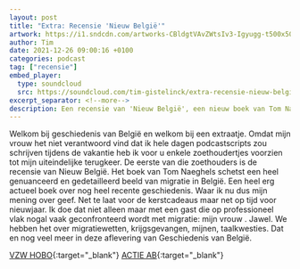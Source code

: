 ```yaml
---
layout: post
title: "Extra: Recensie 'Nieuw België'"
artwork: https://i1.sndcdn.com/artworks-CBldgtVAvZWtsIv3-Igyugg-t500x500.jpg
author: Tim
date: 2021-12-26 09:00:16 +0100
categories: podcast
tag: ["recensie"]
embed_player:
  type: soundcloud
  src: https://soundcloud.com/tim-gistelinck/extra-recensie-nieuw-belgie
excerpt_separator: <!--more-->
description: Een recensie van 'Nieuw België', een nieuw boek van Tom Naeghels.
---
```

Welkom bij geschiedenis van België en welkom bij een extraatje. Omdat mijn vrouw het niet verantwoord vind dat ik hele dagen podcastscripts zou schrijven tijdens de vakantie heb ik voor u enkele zoethoudertjes voorzien tot mijn uiteindelijke terugkeer. De eerste van die zoethouders is de recensie van Nieuw België. Het boek van Tom Naeghels schetst een heel genuanceerd en gedetailleerd beeld van migratie in België. Een heel erg actueel boek over nog heel recente geschiedenis. Waar ik nu dus mijn mening over geef. Net te laat voor de kerstcadeaus maar net op tijd voor nieuwjaar. Ik doe dat niet alleen maar met een gast die op professioneel vlak nogal vaak geconfronteerd wordt met migratie: mijn vrouw . Jawel. We hebben het over migratiewetten, krijgsgevangen, mijnen, taalkwesties. Dat en nog veel meer in deze aflevering van Geschiedenis van België.

[VZW HOBO](https://www.hobo.brussels/site/nl/){:target="_blank"}
[ACTIE AB](https://www.abconcerts.be/nl/nieuws/schenk-voor-5-een-oudejaarsmaaltijd-aan-een-thuisloze-persoon/a1e5J000001C65PQAS){:target="_blank"}